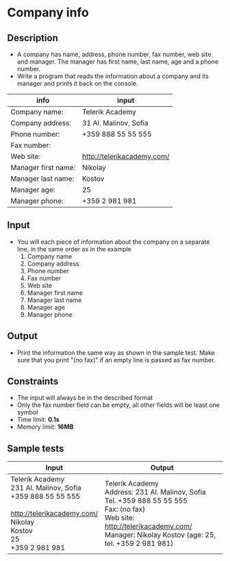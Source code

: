 # Company info

## Description
*	A company has name, address, phone number, fax number, web site and manager. The manager has first name, last name, age and a phone number.
*	Write a program that reads the information about a company and its manager and prints it back on the console.

|       info          |            input           |
|---------------------|----------------------------|
| Company name:       | Telerik Academy            |
| Company address:    | 31 Al. Malinov, Sofia      |
| Phone number:       | +359 888 55 55 555         |
| Fax number:         |                            |
| Web site:           | http://telerikacademy.com/ |
| Manager first name: | Nikolay                    |
| Manager last name:  | Kostov                     |
| Manager age:        | 25                         |
| Manager phone:      | +359 2 981 981             |

## Input
- You will each piece of information about the company on a separate line, in the same order as in the example
  1. Company name
  1. Company address
  1. Phone number
  1. Fax number
  1. Web site
  1. Manager first name
  1. Manager last name
  1. Manager age
  1. Manager phone

## Output
- Print the information the same way as shown in the sample test. Make sure that you print "(no fax)" if an empty line is passed as fax number.

## Constraints
- The input will always be in the described format
- Only the fax number field can be empty, all other fields will be least one symbol
- Time limit: **0.1s**
- Memory limit: **16MB**

## Sample tests

|            Input           |Output|
|----------------------------|------|
| Telerik Academy<br />231 Al. Malinov, Sofia<br />+359 888 55 55 555<br /><br />http://telerikacademy.com/<br />Nikolay<br />Kostov<br />25<br />+359 2 981 981 | Telerik Academy<br />Address: 231 Al. Malinov, Sofia<br />Tel. +359 888 55 55 555<br />Fax: (no fax)<br />Web site: http://telerikacademy.com/<br />Manager: Nikolay Kostov (age: 25, tel. +359 2 981 981) |